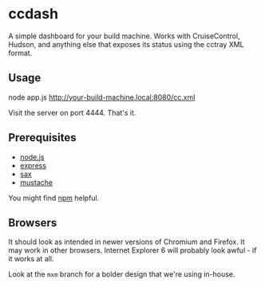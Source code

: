 ccdash
======

A simple dashboard for your build machine. Works with CruiseControl, Hudson,
and anything else that exposes its status using the cctray XML format.

Usage
-----

node app.js http://your-build-machine.local:8080/cc.xml

Visit the server on port 4444. That's it.

Prerequisites
-------------

* [node.js](http://nodejs.org/)
* [express](http://expressjs.com/)
* [sax](http://github.com/isaacs/sax-js)
* [mustache](http://github.com/janl/mustache.js)

You might find [npm](http://npmjs.org/) helpful.

Browsers
--------

It should look as intended in newer versions of Chromium and Firefox. It may
work in other browsers. Internet Explorer 6 will probably look awful  - if it
works at all.

Look at the `mxm` branch for a bolder design that we're using in-house.
